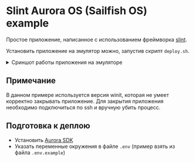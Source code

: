 # Slint Aurora OS (Sailfish OS) example

Простое приложение, написанное с использованием фреймворка [slint](https://slint.dev).

Установить приложение на эмулятор можно, запустив скрипт `deploy.sh`.

<details>
  <summary>Сриншот работы приложения на эмуляторе</summary>

  ![Скриншот](screenshot.png)
</details>

## Примечание

В данном примере используется версия winit, которая не умеет корректно закрывать приложение. Для закрытия приложения необходимо подключиться по ssh и вручную убить процесс.

## Подготовка к деплою

* Установить [Aurora SDK](https://developer.auroraos.ru/doc/software_development/sdk/setup)
* Указать переменные окружения в файле `.env` (пример взять из файла `.env.example`)
